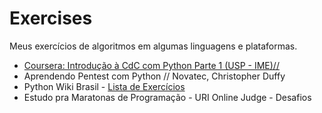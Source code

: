 # Exercises
Meus exercícios de algoritmos em algumas linguagens e plataformas.

  - [Coursera: Introdução à CdC com Python Parte 1 (USP - IME)//](https://github.com/deomorxsy/exercises/tree/master/Coursera%20-%20CdC%20com%20Python%20USP)
  - Aprendendo Pentest com Python // Novatec, Christopher Duffy
  - Python Wiki Brasil - [Lista de Exercícios](https://wiki.python.org.br/ListaDeExercicios)
  - Estudo pra Maratonas de Programação
        - URI Online Judge - Desafios

